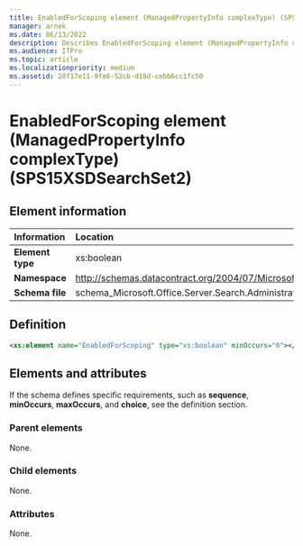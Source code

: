 ```yaml
---
title: EnabledForScoping element (ManagedPropertyInfo complexType) (SPS15XSDSearchSet2)
manager: arnek
ms.date: 06/13/2022
description: Describes EnabledForScoping element (ManagedPropertyInfo complexType) (SPS15XSDSearchSet2) and includes information on elements and attributes.
ms.audience: ITPro
ms.topic: article
ms.localizationpriority: medium
ms.assetid: 28f17e11-9fe6-52cb-d18d-cebb6cc1fc50
---
```


# EnabledForScoping element (ManagedPropertyInfo complexType) (SPS15XSDSearchSet2)



## Element information

| Information | Location |
|:-----|:-----|
|**Element type** <br/> |xs:boolean  <br/> |
|**Namespace** <br/> |http://schemas.datacontract.org/2004/07/Microsoft.Office.Server.Search.Administration  <br/> |
|**Schema file** <br/> |schema_Microsoft.Office.Server.Search.Administration.xsd  <br/> |

## Definition

```XML
<xs:element name="EnabledForScoping" type="xs:boolean" minOccurs="0"></xs:element>

```

## Elements and attributes

If the schema defines specific requirements, such as **sequence**, **minOccurs**, **maxOccurs**, and **choice**, see the definition section.

### Parent elements

None.

### Child elements

None.

### Attributes

None.
